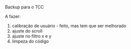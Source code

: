 Backup para o TCC

A fazer:
  1. calibração de usuário - feito, mas tem que ser melhorado
  2. ajuste do scroll
  3. ajuste no filtro x e y
  4. limpeza do código

